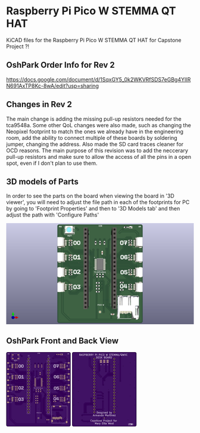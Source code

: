 # Raspberry Pi Pico W STEMMA QT HAT
 KiCAD files for the Raspberry Pi Pico W STEMMA QT HAT for Capstone Project ?!


## OshPark Order Info for Rev 2 
https://docs.google.com/document/d/1SqxGY5_0k2WKVRfSDS7eGBg4YIIRN691AxTP8Kc-8wA/edit?usp=sharing

## Changes in Rev 2
The main change is adding the missing pull-up resistors needed for the tca9548a. Some other QoL changes were also made, such as changing the Neopixel footprint to match the ones we already have in the engineering room, add the ability to connect multiple of these boards by soldering jumper, changing the address. Also made the SD card traces cleaner for OCD reasons. The main purpose of this revision was to add the neccerary pull-up resistors and make sure to allow the access of all the pins in a open spot, even if I don't plan to use them.

## 3D models of Parts
In order to see the parts on the board when viewing the board in '3D viewer', you will need to adjust the file path in each of the footprints for PC by going to 'Footprint Properties' and then to '3D Models tab' and then adjust the path with 'Configure Paths'

![KICAD 3D MODEL](Pico_STEMMA_HAT.png)

## OshPark Front and Back View
![FRONT SIDE](STEMMA_HAT_FRONT.png)
![BACK SIDE](STEMMA_HAT_BACK.png)
